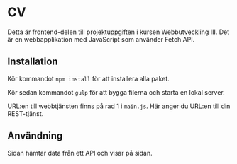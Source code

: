 # CV
Detta är frontend-delen till projektuppgiften i kursen Webbutveckling III. Det är en webbapplikation med JavaScript som använder Fetch API.

## Installation
Kör kommandot `npm install` för att installera alla paket.

Kör sedan kommandot `gulp` för att bygga filerna och starta en lokal server.

URL:en till webbtjänsten finns på rad 1 i `main.js`. Här anger du URL:en till din REST-tjänst.

## Användning
Sidan hämtar data från ett API och visar på sidan. 